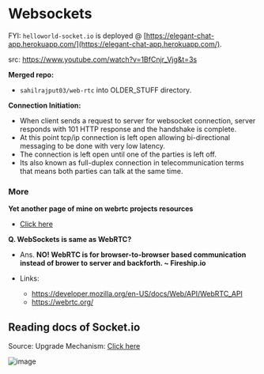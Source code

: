 # Websockets

FYI: `helloworld-socket.io` is deployed @ [https://elegant-chat-app.herokuapp.com/](https://elegant-chat-app.herokuapp.com/).

src: https://www.youtube.com/watch?v=1BfCnjr_Vjg&t=3s

**Merged repo:**

- `sahilrajput03/web-rtc` into OLDER_STUFF directory.

**Connection Initiation:**

- When client sends a request to server for websocket connection, server responds with 101 HTTP response and the handshake is complete.
- At this point tcp/ip connection is left open allowing bi-directional messaging to be done with very low latency.
- The connection is left open until one of the parties is left off.
- Its also known as full-duplex connection in telecommunication terms that means both parties can talk at the same time.

### More

**Yet another page of mine on webrtc projects resources**

- [Click here](https://github.com/sahilrajput03/sahilrajput03/blob/master/learn-webrtc.md)

**Q. WebSockets is same as WebRTC?**

- Ans. **NO! WebRTC is for browser-to-browser based communication instead of brower to server and backforth. ~ Fireship.io**

- Links:
  - https://developer.mozilla.org/en-US/docs/Web/API/WebRTC_API
  - https://webrtc.org/

## Reading docs of Socket.io

Source: Upgrade Mechanism: [Click here](https://socket.io/docs/v4/how-it-works/#upgrade-mechanism)

![image](https://user-images.githubusercontent.com/31458531/202636223-5da4becb-d544-4949-90ff-117dd776e22e.png)
